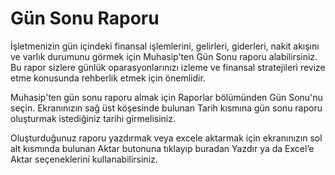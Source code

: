 # Gün Sonu Raporu

İşletmenizin gün içindeki finansal işlemlerini, gelirleri, giderleri, nakit akışını ve varlık durumunu görmek için Muhasip'ten Gün Sonu raporu alabilirsiniz. Bu rapor sizlere günlük oparasyonlarınızı izleme ve finansal stratejileri revize etme konusunda rehberlik etmek için önemlidir.

Muhasip'ten gün sonu raporu almak için Raporlar bölümünden Gün Sonu'nu seçin. Ekranınızın sağ üst köşesinde bulunan Tarih kısmına gün sonu raporu oluşturmak istediğiniz tarihi girmelisiniz.

Oluşturduğunuz raporu yazdırmak veya excele aktarmak için ekranınızın sol alt kısmında bulunan Aktar butonuna tıklayıp buradan Yazdır ya da Excel’e Aktar seçeneklerini kullanabilirsiniz.
